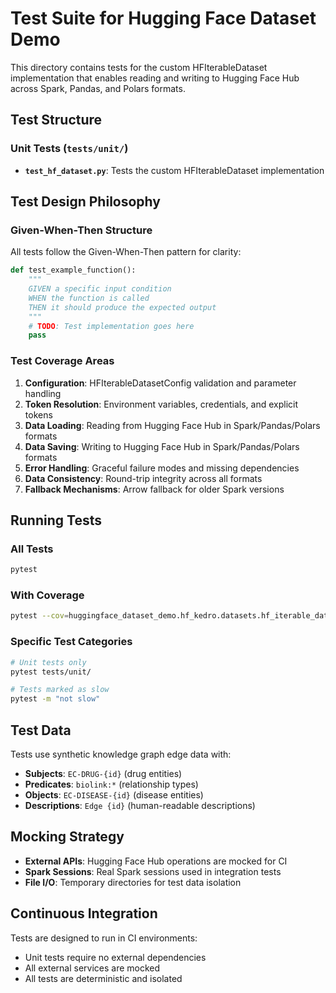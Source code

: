 # Test Suite for Hugging Face Dataset Demo

This directory contains tests for the custom HFIterableDataset implementation that enables reading
and writing to Hugging Face Hub across Spark, Pandas, and Polars formats.

## Test Structure

### Unit Tests (`tests/unit/`)

- **`test_hf_dataset.py`**: Tests the custom HFIterableDataset implementation

## Test Design Philosophy

### Given-When-Then Structure

All tests follow the Given-When-Then pattern for clarity:

```python
def test_example_function():
    """
    GIVEN a specific input condition
    WHEN the function is called
    THEN it should produce the expected output
    """
    # TODO: Test implementation goes here
    pass
```

### Test Coverage Areas

1. **Configuration**: HFIterableDatasetConfig validation and parameter handling
2. **Token Resolution**: Environment variables, credentials, and explicit tokens
3. **Data Loading**: Reading from Hugging Face Hub in Spark/Pandas/Polars formats
4. **Data Saving**: Writing to Hugging Face Hub in Spark/Pandas/Polars formats
5. **Error Handling**: Graceful failure modes and missing dependencies
6. **Data Consistency**: Round-trip integrity across all formats
7. **Fallback Mechanisms**: Arrow fallback for older Spark versions

## Running Tests

### All Tests

```bash
pytest
```

### With Coverage

```bash
pytest --cov=huggingface_dataset_demo.hf_kedro.datasets.hf_iterable_dataset --cov-report=html
```

### Specific Test Categories

```bash
# Unit tests only
pytest tests/unit/

# Tests marked as slow
pytest -m "not slow"
```

## Test Data

Tests use synthetic knowledge graph edge data with:

- **Subjects**: `EC-DRUG-{id}` (drug entities)
- **Predicates**: `biolink:*` (relationship types)
- **Objects**: `EC-DISEASE-{id}` (disease entities)
- **Descriptions**: `Edge {id}` (human-readable descriptions)

## Mocking Strategy

- **External APIs**: Hugging Face Hub operations are mocked for CI
- **Spark Sessions**: Real Spark sessions used in integration tests
- **File I/O**: Temporary directories for test data isolation

## Continuous Integration

Tests are designed to run in CI environments:

- Unit tests require no external dependencies
- All external services are mocked
- All tests are deterministic and isolated
